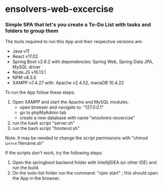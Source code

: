 # ensolvers-web-excercise

### Simple SPA that let's you create a To-Do List with tasks and folders to group them

The tools required to run this App and their respective versions are:
- Java v11
- React v17.02
- Spring Boot v2.6.2 with dependencies: Spring Web, Spring Data JPA, MySQL driver
- Node.JS v16.13.1
- NPM v8.3.0
- XAMPP v7.4.27 with: Apache v2.4.52, mariaDB 10.4.22

To run the App follow these steps:

1. Open XAMPP and start the Apache and MySQL modules.
   - open browser and navigate to: "127.0.0.1"
   - go to phpMyAdmin tab
   - create a new database with name "ensolvers-excercise"
2. run the bash script "server.sh"
3. run the bash script "frontend.sh" 

Note: It may be needed to change the script permissions with "chmod u+r+x filename.sh"

If the scripts don't work, try the following steps:

1. Open the springboot backend folder with IntellijIDEA (or other IDE) and run the build.
2. On the todo-list folder run the command: "npm start" ; this should open the App in the browser.
